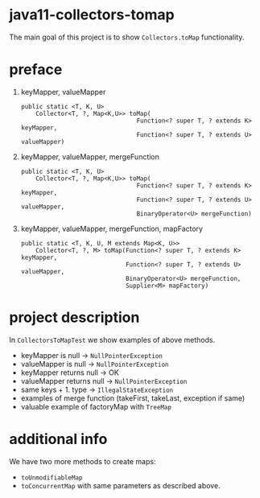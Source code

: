 # java11-collectors-tomap
The main goal of this project is to show `Collectors.toMap` 
functionality.

# preface
1. keyMapper, valueMapper
    ```
    public static <T, K, U>
        Collector<T, ?, Map<K,U>> toMap(
                                    Function<? super T, ? extends K> keyMapper,
                                    Function<? super T, ? extends U> valueMapper)
    ```
1. keyMapper, valueMapper, mergeFunction
    ```
    public static <T, K, U>
        Collector<T, ?, Map<K,U>> toMap(
                                    Function<? super T, ? extends K> keyMapper,
                                    Function<? super T, ? extends U> valueMapper,
                                    BinaryOperator<U> mergeFunction)
    ```
1. keyMapper, valueMapper, mergeFunction, mapFactory
    ```
    public static <T, K, U, M extends Map<K, U>>
        Collector<T, ?, M> toMap(Function<? super T, ? extends K> keyMapper,
                                 Function<? super T, ? extends U> valueMapper,
                                 BinaryOperator<U> mergeFunction,
                                 Supplier<M> mapFactory)
    ```

# project description
In `CollectorsToMapTest` we show examples of above methods.

* keyMapper is null -> `NullPointerException`
* valueMapper is null -> `NullPointerException`
* keyMapper returns null -> OK
* valueMapper returns null -> `NullPointerException`
* same keys + 1. type -> `IllegalStateException`
* examples of merge function (takeFirst, takeLast, exception if same)
* valuable example of factoryMap with `TreeMap`

# additional info
We have two more methods to create maps:
* `toUnmodifiableMap`
* `toConcurrentMap`
with same parameters as described above.